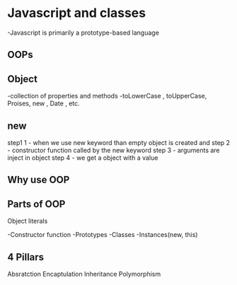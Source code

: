 # Javascript and classes

-Javascript is primarily a prototype-based language

## OOPs

## Object
-collection of properties and methods
-toLowerCase , toUpperCase, Proises, new , Date , etc.


## new

step1 1 -  when we use new keyword than empty object is created and 
step 2 - constructor function called by the new keyword
step 3 - arguments are inject in object
step 4 - we get a object with a value


## Why use OOP

## Parts of OOP
Object literals

-Constructor function
-Prototypes
-Classes
-Instances(new, this)


## 4 Pillars
Absratction
Encaptulation
Inheritance
Polymorphism

